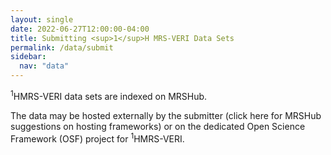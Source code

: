 ```yaml
---
layout: single
date: 2022-06-27T12:00:00-04:00
title: Submitting <sup>1</sup>H MRS-VERI Data Sets
permalink: /data/submit
sidebar:
  nav: "data"
---
```


<sup>1</sup>HMRS-VERI data sets are indexed on MRSHub.<br />

The data may be hosted externally by the submitter (click here for MRSHub suggestions on hosting frameworks) or on the dedicated Open Science Framework (OSF) project for <sup>1</sup>HMRS-VERI. 


